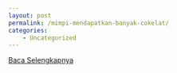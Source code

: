 ```yaml
---
layout: post
permalink: /mimpi-mendapatkan-banyak-cokelat/
categories:
    - Uncategorized
---
```


[Baca Selengkapnya](/01)